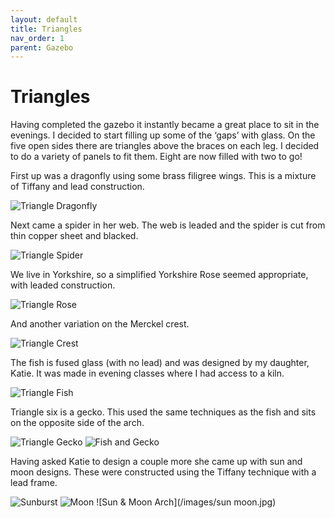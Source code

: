 ```yaml
---
layout: default
title: Triangles
nav_order: 1
parent: Gazebo
---
```


# Triangles

Having completed the gazebo it instantly became a great place to sit in the evenings. I decided to start filling up some of the ‘gaps’ with glass. On the five open sides there are triangles above the braces on each leg. I decided to do a variety of panels to fit them. Eight are now filled with two to go!

First up was a dragonfly using some brass filigree wings. This is a mixture of Tiffany and lead construction.

![Triangle Dragonfly](/images/triangledragonfly.jpg)

Next came a spider in her web. The web is leaded and the spider is cut from thin copper sheet and blacked.

![Triangle Spider](/images/trianglespider.jpg)

We live in Yorkshire, so a simplified Yorkshire Rose seemed appropriate, with leaded construction.

![Triangle Rose](/images/trianglerose.jpg)

And another variation on the Merckel crest.

![Triangle Crest](/images/trianglecrest.jpg)

The fish is fused glass (with no lead) and was designed by my daughter, Katie. It was made in evening classes where I had access to a kiln.

![Triangle Fish](/images/trianglefish.jpg)

Triangle six is a gecko. This used the same techniques as the fish and sits on the opposite side of the arch.

![Triangle Gecko](/images/gecko.jpg) ![Fish and Gecko](/images/fishgecko.jpg)

Having asked Katie to design a couple more she came up with sun and moon designs. These were constructed using the Tiffany technique with a lead frame.

![Sunburst](/images/sunburst.jpg) ![Moon](/images/moon.jpg) ![Sun & Moon Arch](/images/sun moon.jpg)
